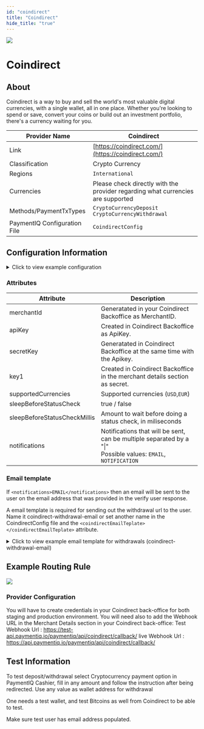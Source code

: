 ```yaml
--- 
id: "coindirect" 
title: "Coindirect"
hide_title: "true"
---
```

 
![](/img/providers/logos/coindirect.png)

# Coindirect

## About
Coindirect is a way to buy and sell the world's most valuable digital currencies, with a single wallet, all in one place. Whether you're looking to spend or save, convert your coins or build out an investment portfolio, there's a currency waiting for you. 

| Provider Name                | Coindirect                                                                      |
|------------------------------|---------------------------------------------------------------------------------|
| Link                         | [https://coindirect.com/](https://coindirect.com/)                              |
| Classification               | Crypto Currency                                                                 |
| Regions                      | `International`                                                                 |
| Currencies                   | Please check directly with the provider regarding what currencies are supported |
| Methods/PaymentTxTypes       | `CryptoCurrencyDeposit`<br/>`CryptoCurrencyWithdrawal`                          |
| PaymentIQ Configuration File | `CoindirectConfig`                                                              |

## Configuration Information

<details>
<summary>Click to view example configuration</summary>
<br/>

```xml
<com.devcode.paymentiq.integration.coindirect.deposit.CoindirectConfig>
  <enabled>true</enabled>
  <accounts>
    <entry>
     <string>default</string>
     <account>
       <merchantId>???</merchantId>
        <apiKey>???</apiKey>
        <secretKey>???</secretKey>
        <key1>???</key1>
       <supportedCurrencies>???</supportedCurrencies>
     </account>
    </entry>
  </accounts>
   <notifications>EMAIL</notifications>
  <testMode>false</testMode>
</com.devcode.paymentiq.integration.coindirect.deposit.CoindirectConfig>'
```
</details>

### Attributes

| Attribute                    | Description                                                                                                        |
|------------------------------|--------------------------------------------------------------------------------------------------------------------|
| merchantId                   | Generatated in your Coindirect Backoffice as MerchantID.                                                           |
| apiKey                       | Created in Coindirect Backoffice as ApiKey.                                                                        |
| secretKey                    | Generatated in Coindirect Backoffice at the same time with the Apikey.                                             |
| key1                         | Created in Coindirect Backoffice in the merchant details section as secret.                                        |
| supportedCurrencies          | Supported currencies (`USD`,`EUR`)                                                                                 |
| sleepBeforeStatusCheck       | true / false                                                                                                       |
| sleepBeforeStatusCheckMillis | Amount to wait before doing a status check, in miliseconds                                                         |
| notifications                | Notifications that will be sent, can be multiple separated by a "\|"<br/> Possible values: `EMAIL`, `NOTIFICATION` |

### Email template

If ```<notifications>EMAIL</notifications>``` then an email will be sent to the user on the email address that was provided in the verify user response.

A email template is required for sending out the withdrawal url to the user. Name it coindirect-withdrawal-email or set another name in the CoindirectConfig file and the ```<coindirectEmailTeplate></coindirectEmailTeplate>``` attribute.


<details>
<summary>Click to view example email template for withdrawals (coindirect-withdrawal-email)</summary>
<br/>

```html
<p>
    <b>Thank you for using Coindirect.</b>

    <br/>
     <br/>

    Please click on the following url to complete your Coindirect Withdrawal:
    
    <br/>
     <br/>
    
    <a href="${ptx.latestTxCmdMap.CoindirectWithdrawalTxRes.url}">${ptx.latestTxCmdMap.CoindirectWithdrawalTxRes.url}</a>

    <br/>
     <br/>
      <br/>
    
    Thank you!
<p>
```

</details>


## Example Routing Rule
![](/img/providers/routing/coindirectrouting.png)

### Provider Configuration

You will have to create credentials in your Coindirect back-office for both staging and production environment.
You will need also to add the Webhook URL in the Merchant Details section in your Coindirect back-office:
Test Webhook Url : https://test-api.paymentiq.io/paymentiq/api/coindirect/callback/
live Webhook Url : https://api.paymentiq.io/paymentiq/api/coindirect/callback/

## Test Information

To test deposit/withdrawal select Cryptocurrency payment option in PaymentIQ Cashier, fill in any amount and follow the instruction after being redirected. Use any value as wallet address for withdrawal

One needs a test wallet, and test Bitcoins as well from Coindirect to be able to test.

Make sure test user has email address populated.


